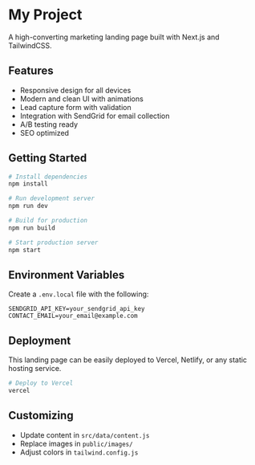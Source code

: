 # My Project

A high-converting marketing landing page built with Next.js and TailwindCSS.

## Features

- Responsive design for all devices
- Modern and clean UI with animations
- Lead capture form with validation
- Integration with SendGrid for email collection
- A/B testing ready
- SEO optimized

## Getting Started

```bash
# Install dependencies
npm install

# Run development server
npm run dev

# Build for production
npm run build

# Start production server
npm start
```

## Environment Variables

Create a `.env.local` file with the following:

```
SENDGRID_API_KEY=your_sendgrid_api_key
CONTACT_EMAIL=your_email@example.com
```

## Deployment

This landing page can be easily deployed to Vercel, Netlify, or any static hosting service.

```bash
# Deploy to Vercel
vercel
```

## Customizing

- Update content in `src/data/content.js`
- Replace images in `public/images/`
- Adjust colors in `tailwind.config.js`
